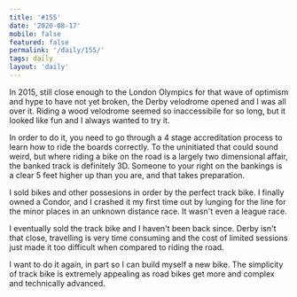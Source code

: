 ```yaml
---
title: '#155'
date: '2020-08-17'
mobile: false
featured: false
permalink: '/daily/155/'
tags: daily
layout: 'daily'
---
```


In 2015, still close enough to the London Olympics for that wave of optimism and hype to have not yet broken, the Derby velodrome opened and I was all over it. Riding a wood velodrome seemed so inaccessibile for so long, but it looked like fun and I always wanted to try it.

In order to do it, you need to go through a 4 stage accreditation process to learn how to ride the boards correctly. To the uninitiated that could sound weird, but where riding a bike on the road is a largely two dimensional affair, the banked track is definitely 3D. Someone to your right on the bankings is a clear 5 feet higher up than you are, and that takes preparation.

I sold bikes and other possesions in order by the perfect track bike. I finally owned a Condor, and I crashed it my first time out by lunging for the line for the minor places in an unknown distance race. It wasn't even a league race.

I eventually sold the track bike and I haven't been back since. Derby isn't that close, travelling is very time consuming and the cost of limited sessions just made it too difficult when compared to riding the road.

I want to do it again, in part so I can build myself a new bike. The simplicity of track bike is extremely appealing as road bikes get more and complex and technically advanced.
